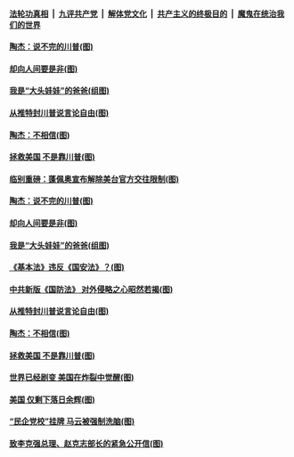 ####  [法轮功真相](../../../../basic/blob/master/README.md?t=01130902) &nbsp;|&nbsp; [九评共产党](../../../../9ping.md/blob/master/README.md?t=01130902) &nbsp;|&nbsp; [解体党文化](../../../../jtdwh.md/blob/master/README.md?t=01130902)  &nbsp;|&nbsp; [共产主义的终极目的](../../../../gczydzjmd.md/blob/master/README.md?t=01130902) &nbsp;|&nbsp; [魔鬼在统治我们的世界](../../../../mgztzwmdsj.md/blob/master/README.md?t=01130902) 

#### [陶杰：说不完的川普(图)](../pages/p4/958930.md?t=01130902) 

#### [却向人间要是非(图)](../pages/p4/958794.md?t=01130902) 

#### [我是“大头娃娃”的爸爸(组图)](../pages/p4/958788.md?t=01130902) 

#### [从推特封川普说言论自由(图)](../pages/p4/958673.md?t=01130902) 

#### [陶杰：不相信(图)](../pages/p4/958672.md?t=01130902) 

#### [拯救美国 不是靠川普(图)](../pages/p4/958693.md?t=01130902) 

#### [临别重磅：蓬佩奥宣布解除美台官方交往限制(图)](../pages/p4/958932.md?t=01130902) 

#### [陶杰：说不完的川普(图)](../pages/p4/958930.md?t=01130902) 





#### [却向人间要是非(图)](../pages/p4/958794.md?t=01130902) 

#### [我是“大头娃娃”的爸爸(组图)](../pages/p4/958788.md?t=01130902) 

#### [《基本法》违反《国安法》？(图)](../pages/p4/958787.md?t=01130902) 

#### [中共新版《国防法》 对外侵略之心昭然若揭(图)](../pages/p4/958786.md?t=01130902) 

#### [从推特封川普说言论自由(图)](../pages/p4/958673.md?t=01130902) 


#### [陶杰：不相信(图)](../pages/p4/958672.md?t=01130902) 

#### [拯救美国 不是靠川普(图)](../pages/p4/958693.md?t=01130902) 

#### [世界已经剧变 美国在炸裂中觉醒(图)](../pages/p4/958675.md?t=01130902) 

#### [美国 仅剩下落日余辉(图)](../pages/p4/958674.md?t=01130902) 

#### [“民企党校”挂牌 马云被强制洗脑(图)](../pages/p4/958689.md?t=01130902) 

#### [致李克强总理、赵克志部长的紧急公开信(图)](../pages/p4/958669.md?t=01130902) 



